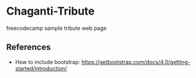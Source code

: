 # Chaganti-Tribute
freecodecamp sample tribute web page


## References

* How to include bootstrap: https://getbootstrap.com/docs/4.0/getting-started/introduction/